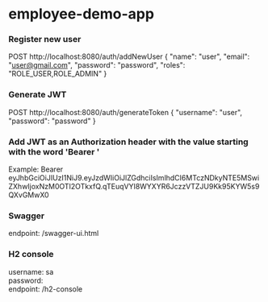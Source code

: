 # employee-demo-app

### Register new user
POST http://localhost:8080/auth/addNewUser 
{ 
    "name": "user", 
    "email": "user@gmail.com", 
    "password": "password", 
    "roles": "ROLE_USER,ROLE_ADMIN" 
} 

### Generate JWT 
POST http://localhost:8080/auth/generateToken 
{ 
    "username": "user", 
    "password": "password" 
} 

### Add JWT as an Authorization header with the value starting with the word 'Bearer '
Example: 
Bearer eyJhbGciOiJIUzI1NiJ9.eyJzdWIiOiJlZGdhciIsImlhdCI6MTczNDkyNTE5MSwiZXhwIjoxNzM0OTI2OTkxfQ.qTEuqVYI8WYXYR6JczzVTZJU9Kk95KYW5s9QXvGMwX0 

### Swagger
endpoint: /swagger-ui.html

### H2 console
username: sa  
password:  
endpoint: /h2-console

